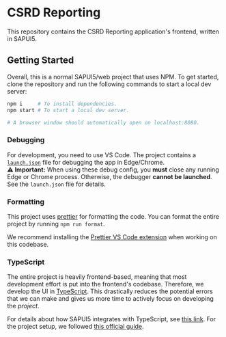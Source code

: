 # CSRD Reporting

This repository contains the CSRD Reporting application's frontend, written in SAPUI5.

## Getting Started

Overall, this is a normal SAPUI5/web project that uses NPM. To get started, clone the repository and run the following commands to start a local dev server:

```sh
npm i     # To install dependencies.
npm start # To start a local dev server.

# A browser window should automatically open on localhost:8080.
```

### Debugging

For development, you need to use VS Code. The project contains a [`launch.json`](./.vscode/launch.json) file for debugging the app in Edge/Chrome.  
**⚠️ Important:** When using these debug config, you **must** close any running Edge or Chrome process. Otherwise, the debugger **cannot be launched**. See the `launch.json` file for details.

### Formatting

This project uses [prettier](https://prettier.io/) for formatting the code. You can format the entire project by running `npm run format`.

We recommend installing the [Prettier VS Code extension](https://marketplace.visualstudio.com/items?itemName=esbenp.prettier-vscode) when working on this codebase.

### TypeScript

The entire project is heavily frontend-based, meaning that most development effort is put into the frontend's codebase. Therefore, we develop the UI in [TypeScript](https://www.typescriptlang.org/). This drastically reduces the potential errors that we can make and gives us more time to actively focus on developing the _project_.

For details about how SAPUI5 integrates with TypeScript, see [this link](https://sap.github.io/ui5-typescript/).
For the project setup, we followed [this official guide](https://github.com/SAP-samples/ui5-typescript-helloworld/blob/22c61f51647f397784f5a66ddfa63031fe96aac8/step-by-step.md).
